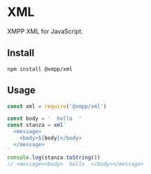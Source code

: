 XML
===

XMPP XML for JavaScript.

## Install

```
npm install @xmpp/xml
```

## Usage

```javascript
const xml = require('@xmpp/xml')

const body = '  hello  '
const stanza = xml`
  <message>
    <body>${body}</body>
  </message>
`
console.log(stanza.toString())
// <message><body>  hello  </body></message>
```
